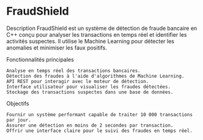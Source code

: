 # FraudShield
Description
FraudShield est un système de détection de fraude bancaire en C++ conçu pour analyser les transactions en temps réel et identifier les activités suspectes. Il utilise le Machine Learning pour détecter les anomalies et minimiser les faux positifs.

Fonctionnalités principales

    Analyse en temps réel des transactions bancaires.
    Détection des fraudes à l'aide d'algorithmes de Machine Learning.
    API REST pour interagir avec le moteur de détection.
    Interface utilisateur pour visualiser les fraudes détectées.
    Stockage des transactions suspectes dans une base de données.










Objectifs

    Fournir un système performant capable de traiter 10 000 transactions par jour.
    Assurer une détection en moins de 2 secondes par transaction.
    Offrir une interface claire pour le suivi des fraudes en temps réel.
